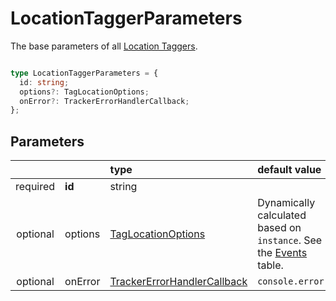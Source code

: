 # LocationTaggerParameters

The base parameters of all [Location Taggers](/tracking/browser/api-reference/locationTaggers/overview.md).

```typescript

type LocationTaggerParameters = {
  id: string;
  options?: TagLocationOptions;
  onError?: TrackerErrorHandlerCallback;
};
```

## Parameters
|          |         | type                                                                                              | default value
| :-:      | :--     | :--                                                                                               | :--           
| required | **id**  | string                                                                                            |
| optional | options | [TagLocationOptions](/tracking/browser/api-reference/definitions/TagLocationOptions.md)                   | Dynamically calculated based on `instance`. See the [Events](/tracking/browser/api-reference/locationTaggers/tagLocation.md#events) table.
| optional | onError | [TrackerErrorHandlerCallback](/tracking/browser/api-reference/definitions/TrackerErrorHandlerCallback.md) | `console.error`
